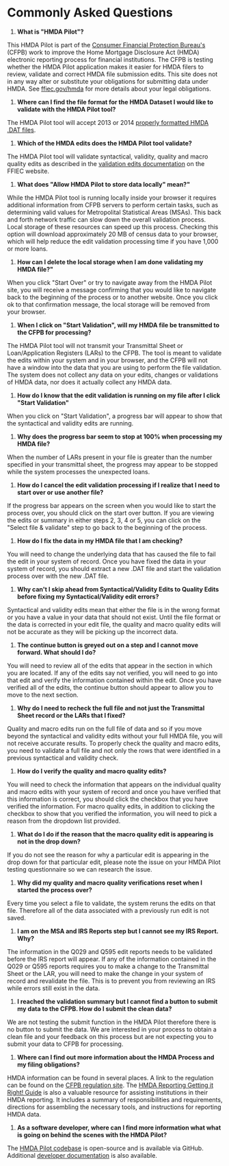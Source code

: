 # Commonly Asked Questions

1. **What is "HMDA Pilot"?**

 This HMDA Pilot is part of the [Consumer Financial Protection Bureau's](http://consumerfinance.gov/) (CFPB) work to improve the Home Mortgage Disclosure Act (HMDA) electronic reporting process for financial institutions. The CFPB is testing whether the HMDA Pilot application makes it easier for HMDA filers to review, validate and correct HMDA file submission edits. This site does not in any way alter or substitute your obligations for submitting data under HMDA. See [ffiec.gov/hmda](http://ffiec.gov/hmda) for more details about your legal obligations.

1. **Where can I find the file format for the HMDA Dataset I would like to validate with the HMDA Pilot tool?**

 The HMDA Pilot tool will accept 2013 or 2014 [properly formatted HMDA .DAT files](http://www.ffiec.gov/hmda/fileformats.htm).

1. **Which of the HMDA edits does the HMDA Pilot tool validate?**

 The HMDA Pilot tool will validate syntactical, validity, quality and macro quality edits as described in the [validation edits documentation](http://www.ffiec.gov/hmda/edits.htm) on the FFIEC website.

1. **What does "Allow HMDA Pilot to store data locally" mean?"**

 While the HMDA Pilot tool is running locally inside your browser it requires additional information from CFPB servers to perform certain tasks, such as determining valid values for Metropolital Statistical Areas (MSAs). This back and forth network traffic can slow down the overall validation process. Local storage of these resources can speed up this process. Checking this option will download approximately 20 MB of census data to your browser, which will help reduce the edit validation processing time if you have 1,000 or more loans.  

1. **How can I delete the local storage when I am done validating my HMDA file?"**

 When you click "Start Over" or try to navigate away from the HMDA Pilot site, you will receive a message confirming that you would like to navigate back to the beginning of the process or to another website. Once you click ok to that confirmation message, the local storage will be removed from your browser.

1. **When I click on "Start Validation", will my HMDA file be transmitted to the CFPB for processing?**

 The HMDA Pilot tool will not transmit your Transmittal Sheet or Loan/Application Registers (LARs) to the CFPB. The tool is meant to validate the edits within your system and in your browser, and the CFPB will not have a window into the data that you are using to perform the file validation. The system does not collect any data on your edits, changes or validations of HMDA data, nor does it actually collect any HMDA data.

1. **How do I know that the edit validation is running on my file after I click "Start Validation"**

 When you click on "Start Validation", a progress bar will appear to show that the syntactical and validity edits are running.

1. **Why does the progress bar seem to stop at 100% when processing my HMDA file?**

 When the number of LARs present in your file is greater than the number specified in your transmittal sheet, the progress may appear to be stopped while the system processes the unexpected loans.

1. **How do I cancel the edit validation processing if I realize that I need to start over or use another file?**

 If the progress bar appears on the screen when you would like to start the process over, you should click on the start over button. If you are viewing the edits or summary in either steps 2, 3, 4 or 5, you can click on the "Select file & validate" step to go back to the beginning of the process.

1. **How do I fix the data in my HMDA file that I am checking?**

 You will need to change the underlying data that has caused the file to fail the edit in your system of record. Once you have fixed the data in your system of record, you should extract a new .DAT file and start the validation process over with the new .DAT file.

1. **Why can't I skip ahead from Syntactical/Validity Edits to Quality Edits before fixing my Syntactical/Validity edit errors?**

 Syntactical and validity edits mean that either the file is in the wrong format or you have a value in your data that should not exist. Until the file format or the data is corrected in your edit file, the quality and macro quality edits will not be accurate as they will be picking up the incorrect data.

1. **The continue button is greyed out on a step and I cannot move forward. What should I do?**

 You will need to review all of the edits that appear in the section in which you are located. If any of the edits say not verified, you will need to go into that edit and verify the information contained within the edit. Once you have verified all of the edits, the continue button should appear to allow you to move to the next section.

1. **Why do I need to recheck the full file and not just the Transmittal Sheet record or the LARs that I fixed?**

 Quality and macro edits run on the full file of data and so if you move beyond the syntactical and validity edits without your full HMDA file, you will not receive accurate results. To properly check the quality and macro edits, you need to validate a full file and not only the rows that were identified in a previous syntactical and validity check.

1. **How do I verify the quality and macro quality edits?**

 You will need to check the information that appears on the individual quality and macro edits with your system of record and once you have verified that this information is correct, you should click the checkbox that you have verified the information. For macro quality edits, in addition to clicking the checkbox to show that you verified the information, you will need to pick a reason from the dropdown list provided.

1. **What do I do if the reason that the macro quality edit is appearing is not in the drop down?**

 If you do not see the reason for why a particular edit is appearing in the drop down for that particular edit, please note the issue on your HMDA Pilot testing questionnaire so we can research the issue.
 
1. **Why did my quality and macro quality verifications reset when I started the process over?**

 Every time you select a file to validate, the system reruns the edits on that file. Therefore all of the data associated with a previously run edit is not saved.
 
1. **I am on the MSA and IRS Reports step but I cannot see my IRS Report. Why?**

 The information in the Q029 and Q595 edit reports needs to be validated before the IRS report will appear. If any of the information contained in the Q029 or Q595 reports requires you to make a change to the Transmittal Sheet or the LAR, you will need to make the change in your system of record and revalidate the file. This is to prevent you from reviewing an IRS while errors still exist in the data.
 
1. **I reached the validation summary but I cannot find a button to submit my data to the CFPB. How do I submit the clean data?**

 We are not testing the submit function in the HMDA Pilot therefore there is no button to submit the data. We are interested in your process to obtain a clean file and your feedback on this process but are not expecting you to submit your data to CFPB for processing.
 
1. **Where can I find out more information about the HMDA Process and my filing obligations?**

 HMDA information can be found in several places. A link to the regulation can be found on the [CFPB regulation site](http://www.consumerfinance.gov/regulations/#ecfr). The [HMDA Reporting Getting it Right! Guide](http://www.ffiec.gov/hmda/guide.htm) is also a valuable resource for assisting institutions in their HMDA reporting. It includes a summary of responsibilities and requirements, directions for assembling the necessary tools, and instructions for reporting HMDA data.

1. **As a software developer, where can I find more information what what is going on behind the scenes with the HMDA Pilot?**

 The [HMDA Pilot codebase](https://github.com/cfpb/hmda-pilot/) is open-source and is available via GitHub. Additional [developer documentation](https://github.com/cfpb/hmda-pilot/blob/master/DEVELOPERS.md) is also available.

